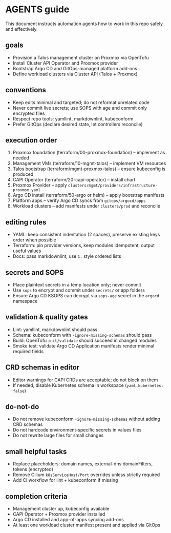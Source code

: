 # AGENTS guide

This document instructs automation agents how to work in this repo safely and effectively.

## goals

- Provision a Talos management cluster on Proxmox via OpenTofu
- Install Cluster API Operator and Proxmox provider
- Bootstrap Argo CD and GitOps-managed platform add-ons
- Define workload clusters via Cluster API (Talos + Proxmox)

## conventions

- Keep edits minimal and targeted; do not reformat unrelated code
- Never commit live secrets; use SOPS with age and commit only encrypted files
- Respect repo tools: yamllint, markdownlint, kubeconform
- Prefer GitOps (declare desired state, let controllers reconcile)

## execution order

1. Proxmox foundation (terraform/00-proxmox-foundation) – implement as needed
2. Management VMs (terraform/10-mgmt-talos) – implement VM resources
3. Talos bootstrap (terraform/mgmt-proxmox-talos) – ensure kubeconfig is produced
4. CAPI Operator (terraform/20-capi-operator) – install chart
5. Proxmox Provider – apply `clusters/mgmt/providers/infrastructure-proxmox.yaml`
6. Argo CD install (terraform/50-argo or helm) – apply bootstrap manifests
7. Platform apps – verify Argo CD syncs from `gitops/argocd/apps`
8. Workload clusters – add manifests under `clusters/prod` and reconcile

## editing rules

- YAML: keep consistent indentation (2 spaces), preserve existing keys order when possible
- Terraform: pin provider versions, keep modules idempotent, output useful values
- Docs: pass markdownlint; use `1.` style ordered lists

## secrets and SOPS

- Place plaintext secrets in a temp location only; never commit
- Use `sops` to encrypt and commit under `secrets/` or app folders
- Ensure Argo CD KSOPS can decrypt via `sops-age` secret in the `argocd` namespace

## validation & quality gates

- Lint: yamllint, markdownlint should pass
- Schema: kubeconform with `-ignore-missing-schemas` should pass
- Build: OpenTofu `init/validate` should succeed in changed modules
- Smoke test: validate Argo CD Application manifests render minimal required fields

## CRD schemas in editor

- Editor warnings for CAPI CRDs are acceptable; do not block on them
- If needed, disable Kubernetes schema in workspace (`yaml.kubernetes: false`)

## do-not-do

- Do not remove kubeconform `-ignore-missing-schemas` without adding CRD schemas
- Do not hardcode environment-specific secrets in values files
- Do not rewrite large files for small changes

## small helpful tasks

- Replace placeholders: domain names, external-dns domainFilters, tokens (encrypted)
- Remove Cilium `k8sServiceHost/Port` overrides unless strictly required
- Add CI workflow for lint + kubeconform if missing

## completion criteria

- Management cluster up, kubeconfig available
- CAPI Operator + Proxmox provider installed
- Argo CD installed and app-of-apps syncing add-ons
- At least one workload cluster manifest present and applied via GitOps
